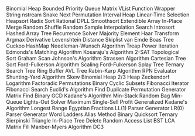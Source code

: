 Binomial Heap
Bounded Priority Queue
Matrix
VList
Function Wrapper
String
nstream
Snake
Next Permutation
Interval Heap
Linear-Time Selection
Heapsort
Radix Sort
Rational
DPLL
Smoothsort
Extendible Array
In-Place Merge
Random Shuffle
Random Sample
Interpolation Search
Introsort
Hashed Array Tree
Recurrence Solver
Majority Element
Haar Transform
Argmax
Derivative
Levenshtein Distance
Skiplist
van Emde Boas Tree
Cuckoo HashMap
Needleman-Wunsch Algorithm
Treap
Power Iteration
Edmonds's Matching Algorithm
Kosaraju's Algorithm
2-SAT
Topological Sort
Graham Scan
Johnson's Algorithm
Strassen Algorithm
Cartesian Tree Sort
Ford-Fulkerson Algorithm
Scaling Ford-Fulkerson
Splay Tree
Ternary Search Tree
Ring Buffer
AVL Tree
Rabin-Karp Algorithm
RPN Evaluator
Shunting-Yard Algorithm
Skew Binomial Heap
2/3 Heap
Zeckendorf Logarithm
Factoradic Permutations
Binary Cyclic Subsets
Fibonacci Iterator
Fibonacci Search
Euclid's Algorithm
Find Duplicate
Permutation Generator
Matrix Find
Binary GCD
Kadane's Algorithm
Min-Stack
Random Bag
Min-Queue
Lights-Out Solver
Maximum Single-Sell Profit
Generalized Kadane's Algorithm
Longest Range
Egyptian Fractions
LL(1) Parser Generator
LR(0) Parser Generator
Word Ladders
Alias Method
Binary Quicksort
Ternary Sierpinski Triangle
In-Place Tree Delete
Random Access List
BST LCA
Matrix Fill
Manber-Myers Algorithm
DC3
